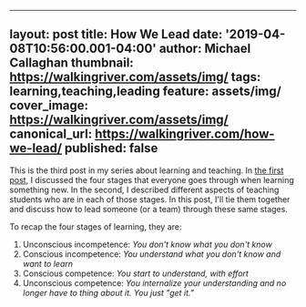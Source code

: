 
---
layout: post
title: How We Lead
date: '2019-04-08T10:56:00.001-04:00'
author: Michael Callaghan
thumbnail: https://walkingriver.com/assets/img/
tags: learning,teaching,leading
feature: assets/img/
cover_image: https://walkingriver.com/assets/img/
canonical_url: https://walkingriver.com/how-we-lead/
published: false
---

This is the third post in my series about learning and teaching. In [the first post](https://walkingriver.com/how-we-learn/), I discussed the four stages that everyone goes through when learning something new. In the second, I described different aspects of teaching students who are in each of those stages. In this post, I'll tie them together and discuss how to lead someone (or a team) through these same stages.
<!--more-->

To recap the four stages of learning, they are:

1. Unconscious incompetence: <i>You don't know what you don't know</i>
1. Conscious incompetence: <i>You understand what you don't know and want to learn</i>
1. Conscious competence: <i>You start to understand, with effort</i>
1. Unconscious competence: <i>You internalize your understanding and no longer have to thing about it. You just "get it."</i>
